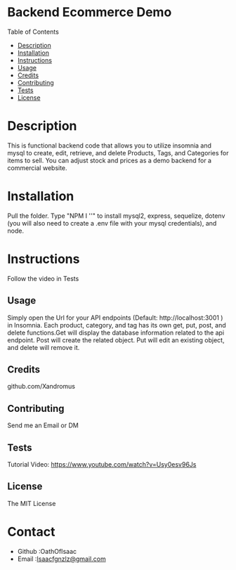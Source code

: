 # Backend Ecommerce Demo

Table of Contents
* [Description](#description)
* [Installation](#installation)
* [Instructions](#instructions)
* [Usage](#usage)
* [Credits](#credits)
* [Contributing](#contributing)
* [Tests](#tests)
* [License](#license)
# Description
This is functional backend code that allows you to utilize insomnia and mysql to create, edit, retrieve, and delete Products, Tags, and Categories for items to sell. You can adjust stock and prices as a demo backend for a commercial website.
# Installation
Pull the folder. Type "NPM I ''" to install mysql2, express, sequelize, dotenv (you will also need to create a .env file with your mysql credentials), and node.
# Instructions
Follow the video in Tests
## Usage
Simply open the Url for your API endpoints (Default: http://localhost:3001 ) in Insomnia. Each product, category, and tag has its own get, put, post, and delete functions.Get will display the database information related to the api endpoint. Post will create the related object. Put will edit an existing object, and delete will remove it.
## Credits
github.com/Xandromus
## Contributing
Send me an Email or DM
## Tests
Tutorial Video: https://www.youtube.com/watch?v=Usy0esv96Js
## License
The MIT License

# Contact
* Github :OathOfIsaac
* Email :Isaacfgnzlz@gmail.com
